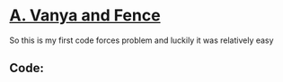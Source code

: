 # [A. Vanya and Fence](https://codeforces.com/contest/677/problem/A#)

So this is my first code forces problem and luckily it was relatively easy

## Code:
